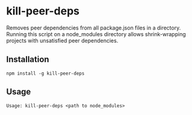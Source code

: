 # kill-peer-deps

Removes peer dependencies from all package.json files in a directory.
Running this script on a node_modules directory allows
shrink-wrapping projects with unsatisfied peer dependencies.

## Installation
```
npm install -g kill-peer-deps
```

## Usage
```
Usage: kill-peer-deps <path to node_modules>
```